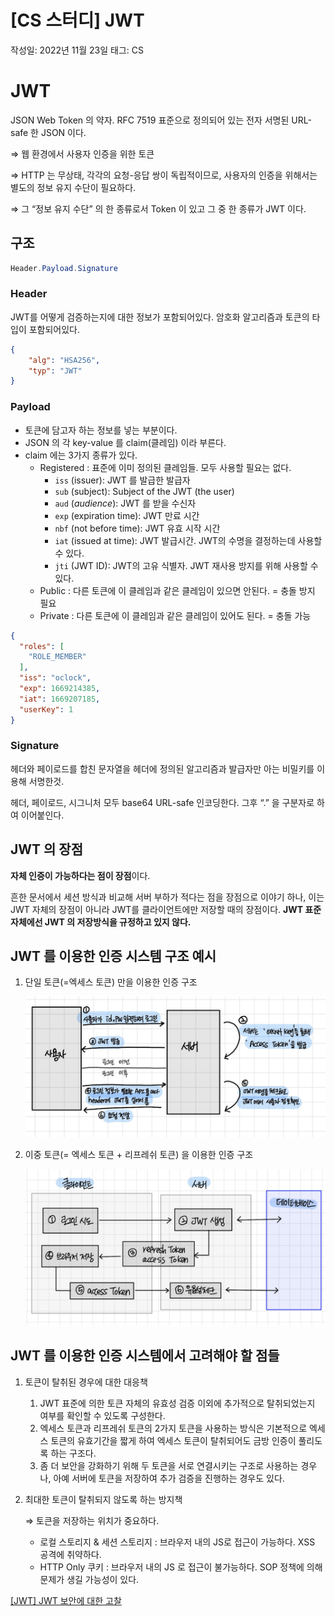 # [CS 스터디] JWT

작성일: 2022년 11월 23일
태그: CS

# JWT

JSON Web Token 의 약자. RFC 7519 표준으로 정의되어 있는 전자 서명된 URL-safe 한 JSON 이다.

⇒ 웹 환경에서 사용자 인증을 위한 토큰

⇒ HTTP 는 무상태, 각각의 요청-응답 쌍이 독립적이므로, 사용자의 인증을 위해서는 별도의 정보 유지 수단이 필요하다.

⇒ 그 “정보 유지 수단” 의 한 종류로서 Token 이 있고 그 중 한 종류가 JWT 이다.

## 구조

```java
Header.Payload.Signature
```

### Header

JWT를 어떻게 검증하는지에 대한 정보가 포함되어있다. 암호화 알고리즘과 토큰의 타입이 포함되어있다.

```json
{
	"alg": "HSA256",
	"typ": "JWT"
}
```

### Payload

- 토큰에 담고자 하는 정보를 넣는 부분이다.
- JSON 의 각 key-value 를 claim(클레임) 이라 부른다.
- claim 에는 3가지 종류가 있다.
    - Registered : 표준에 이미 정의된 클레임들. 모두 사용할 필요는 없다.
        - `iss` (issuer): JWT 를 발급한 발급자
        - `sub` (subject): Subject of the JWT (the user)
        - `aud` (*audience*):  JWT 를 받을 수신자
        - `exp` (expiration time): JWT 만료 시간
        - `nbf` (not before time): JWT 유효 시작 시간
        - `iat` (issued at time): JWT 발급시간. JWT의 수명을 결정하는데 사용할 수 있다.
        - `jti` (JWT ID): JWT의 고유 식별자. JWT 재사용 방지를 위해 사용할 수 있다.
    - Public : 다른 토큰에 이 클레임과 같은 클레임이 있으면 안된다. = 충돌 방지 필요
    - Private : 다른 토큰에 이 클레임과 같은 클레임이 있어도 된다. = 충돌 가능

```json
{
  "roles": [
    "ROLE_MEMBER"
  ],
  "iss": "oclock",
  "exp": 1669214385,
  "iat": 1669207185,
  "userKey": 1
}
```

### Signature

헤더와 페이로드를 합친 문자열을 헤더에 정의된 알고리즘과 발급자만 아는 비밀키를 이용해 서명한것.

헤더, 페이로드, 시그니처 모두 base64 URL-safe 인코딩한다. 그후 “.” 을 구분자로 하여 이어붙인다.

## JWT 의 장점

**자체 인증이 가능하다는 점이 장점**이다. 

흔한 문서에서 세션 방식과 비교해 서버 부하가 적다는 점을 장점으로 이야기 하나, 이는 JWT 자체의 장점이 아니라 JWT를 클라이언트에만 저장할 때의 장점이다. **JWT 표준 자체에선 JWT 의 저장방식을 규정하고 있지 않다.** 

## JWT 를 이용한  인증 시스템 구조 예시

1. 단일 토큰(=엑세스 토큰) 만을 이용한 인증 구조
    
    ![Untitled](JWT-1.png)
    
2. 이중 토큰(= 엑세스 토큰 + 리프레쉬 토큰) 을 이용한 인증 구조
    
    ![Untitled](JWT-2.png)
    

## JWT 를 이용한 인증 시스템에서 고려해야 할 점들

1. 토큰이 탈취된 경우에 대한 대응책 
    1. JWT 표준에 의한 토큰 자체의 유효성 검증 이외에 추가적으로 탈취되었는지 여부를 확인할 수 있도록 구성한다. 
    2. 엑세스 토큰과 리프레쉬 토큰의 2가지 토큰을 사용하는 방식은 기본적으로 엑세스 토큰의 유효기간을 짧게 하여 엑세스 토큰이 탈취되어도 금방 인증이 풀리도록 하는 구조다. 
    3. 좀 더 보안을 강화하기 위해 두 토큰을 서로 연결시키는 구조로 사용하는 경우나, 아예 서버에 토큰을 저장하여 추가 검증을 진행하는 경우도 있다.
2. 최대한 토큰이 탈취되지 않도록 하는 방지책
    
    ⇒ 토큰을 저장하는 위치가 중요하다.
    
    - 로컬 스토리지 & 세션 스토리지 : 브라우저 내의 JS로 접근이 가능하다. XSS 공격에 취약하다.
    - HTTP Only 쿠키 : 브라우저 내의 JS 로 접근이 불가능하다. SOP 정책에 의해 문제가 생길 가능성이 있다.

[[JWT] JWT 보안에 대한 고찰](https://velog.io/@cham/JWT-JWT-%EB%B3%B4%EC%95%88%EC%97%90-%EB%8C%80%ED%95%9C-%EA%B3%A0%EC%B0%B0)